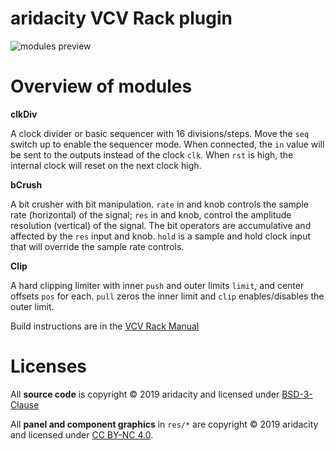 # aridacity VCV Rack plugin
![modules preview](/preview.png)

# Overview of modules

**clkDiv**

A clock divider or basic sequencer with 16 divisions/steps. Move the `seq` switch up to enable the sequencer mode. When connected, the `in` value will be sent to the outputs instead of the clock `clk`. When `rst` is high, the internal clock will reset on the next clock high.

**bCrush**

A bit crusher with bit manipulation. `rate` in and knob controls the sample rate (horizontal) of the signal; `res` in and knob, control the amplitude resolution (vertical) of the signal. The bit operators are accumulative and affected by the `res` input and knob. `hold` is a sample and hold clock input that will override the sample rate controls.

**Clip**

A hard clipping limiter with inner `push` and outer limits `limit`, and center offsets `pos` for each. `pull` zeros the inner limit and `clip` enables/disables the outer limit.


Build instructions are in the [VCV Rack Manual](https://vcvrack.com/manual/Building.html#building-rack-plugins)

# Licenses
All **source code** is copyright © 2019 aridacity and licensed under [BSD-3-Clause](LICENSE)

All **panel and component graphics** in `res/*` are copyright © 2019 aridacity and licensed under [CC BY-NC 4.0](https://creativecommons.org/licenses/by-nc/4.0/).
